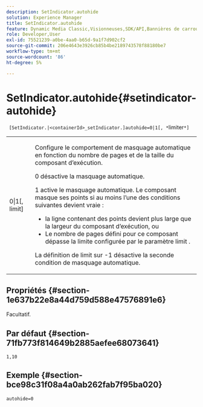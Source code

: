 ```yaml
---
description: SetIndicator.autohide
solution: Experience Manager
title: SetIndicator.autohide
feature: Dynamic Media Classic,Visionneuses,SDK/API,Bannières de carrousel
role: Developer,User
exl-id: 75521239-a0be-4aa0-b65d-9a1f7d902cf2
source-git-commit: 206e4643e3926cb85b4be2189743578f88180be7
workflow-type: tm+mt
source-wordcount: '86'
ht-degree: 5%

---
```


# SetIndicator.autohide{#setindicator-autohide}

` [SetIndicator.|<containerId>_setIndicator.]autohide=0|1[, *`limiter`*]`

<table id="table_0BEA0B5FFDF64E5594B534B2A87A6D88"> 
 <tbody> 
  <tr> 
   <td colname="col1"> <p> <span class="codeph">0|1[,<span class="varname"> limit</span>]</span> </p> </td> 
   <td colname="col2"> <p> Configure le comportement de masquage automatique en fonction du nombre de pages et de la taille du composant d’exécution. </p> <p> <span class="codeph"> 0</span> désactive la masquage automatique. </p> <p> <span class="codeph"> 1</span> active le masquage automatique. Le composant masque ses points si au moins l’une des conditions suivantes devient vraie : </p> <p> 
     <ul id="ul_A7F9C1DDC6AE44BAA348B3AD440A4EDD"> 
      <li id="li_39332158806445DF874C5A52F1331B8B">la ligne contenant des points devient plus large que la largeur du composant d’exécution, ou </li> 
      <li id="li_E30BAC8B609147ADB8824000F5729B21">Le nombre de pages défini pour ce composant dépasse la limite configurée par le paramètre <span class="codeph"><span class="varname"> limit</span></span> . </li> 
     </ul> </p> <p> La définition de <span class="codeph"><span class="varname"> limit</span></span> sur <span class="codeph"> -1</span> désactive la seconde condition de masquage automatique. </p> </td> 
  </tr> 
 </tbody> 
</table>

## Propriétés {#section-1e637b22e8a44d759d588e47576891e6}

Facultatif.

## Par défaut {#section-71fb773f814649b2885aefee68073641}

`1,10`

## Exemple {#section-bce98c31f08a4a0ab262fab7f95ba020}

`autohide=0`
